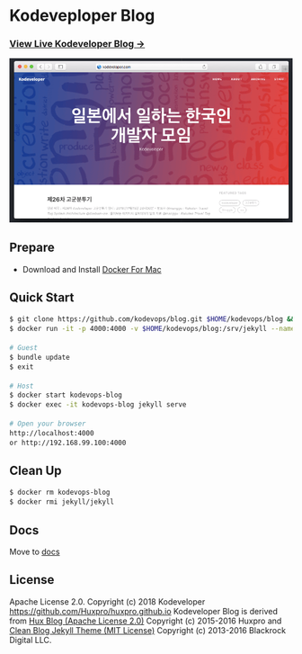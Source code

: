 # Kodeveploper Blog

### [View Live Kodeveloper Blog &rarr;](https://kodeveloper.com)

![](/img/blog-desktop.png)

## Prepare

- Download and Install [Docker For Mac](https://store.docker.com/editions/community/docker-ce-desktop-mac)

## Quick Start

```bash
$ git clone https://github.com/kodevops/blog.git $HOME/kodevops/blog && cd $HOME/kodevops/blog
$ docker run -it -p 4000:4000 -v $HOME/kodevops/blog:/srv/jekyll --name kodevops-blog jekyll/jekyll bash

# Guest
$ bundle update
$ exit

# Host
$ docker start kodevops-blog
$ docker exec -it kodevops-blog jekyll serve

# Open your browser
http://localhost:4000
or http://192.168.99.100:4000
```

## Clean Up

```bash
$ docker rm kodevops-blog
$ docker rmi jekyll/jekyll
```

## Docs

Move to [docs](/docs/README.md)

## License

Apache License 2.0.
Copyright (c) 2018 Kodeveloper
https://github.com/Huxpro/huxpro.github.io
Kodeveloper Blog is derived from [Hux Blog (Apache License 2.0)](https://github.com/Huxpro/huxpro.github.io) Copyright (c) 2015-2016 Huxpro and [Clean Blog Jekyll Theme (MIT License)](https://github.com/BlackrockDigital/startbootstrap-clean-blog-jekyll/)
Copyright (c) 2013-2016 Blackrock Digital LLC.
